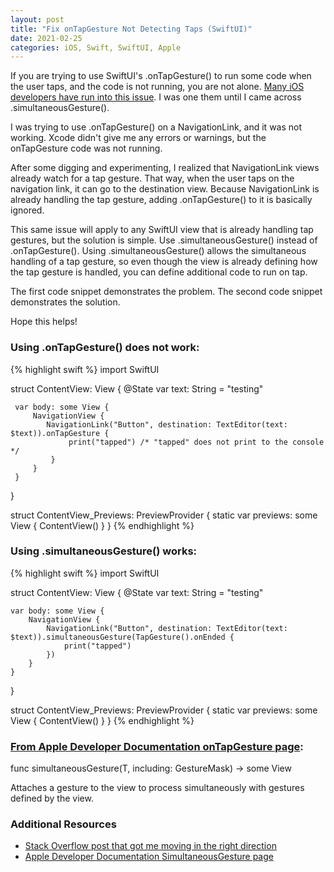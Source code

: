 ```yaml
---
layout: post
title: "Fix onTapGesture Not Detecting Taps (SwiftUI)"
date: 2021-02-25
categories: iOS, Swift, SwiftUI, Apple
---
```


If you are trying to use SwiftUI's .onTapGesture() to run some code when the user taps, and the code is not running, you are not alone. [Many iOS developers have run into this issue](https://developer.apple.com/forums/thread/652258?login=true#reply-to-this-question). I was one them until I came across .simultaneousGesture().

I was trying to use .onTapGesture() on a NavigationLink, and it was not working. Xcode didn't give me any errors or warnings, but the onTapGesture code was not running.

After some digging and experimenting, I realized that NavigationLink views already watch for a tap gesture. That way, when the user taps on the navigation link, it can go to the destination view. Because NavigationLink is already handling the tap gesture, adding .onTapGesture() to it is basically ignored.

This same issue will apply to any SwiftUI view that is already handling tap gestures, but the solution is simple. Use .simultaneousGesture() instead of .onTapGesture(). Using .simultaneousGesture() allows the simultaneous handling of a tap gesture, so even though the view is already defining how the tap gesture is handled, you can define additional code to run on tap.

The first code snippet demonstrates the problem. The second code snippet demonstrates the solution.

Hope this helps!

### Using .onTapGesture() does not work:

{% highlight swift %}
import SwiftUI

struct ContentView: View {
     @State var text: String = "testing"

     var body: some View {
         NavigationView {
            NavigationLink("Button", destination: TextEditor(text: $text)).onTapGesture {
                 print("tapped") /* "tapped" does not print to the console */
             }
         }
     }
 }

 struct ContentView_Previews: PreviewProvider {
     static var previews: some View {
         ContentView()
     }
 }
{% endhighlight %}

### Using .simultaneousGesture() works:
{% highlight swift %}
import SwiftUI

struct ContentView: View {
    @State var text: String = "testing"

    var body: some View {
        NavigationView {
            NavigationLink("Button", destination: TextEditor(text: $text)).simultaneousGesture(TapGesture().onEnded {
                print("tapped")
            })
        }
    }
}

struct ContentView_Previews: PreviewProvider {
    static var previews: some View {
        ContentView()
    }
}
{% endhighlight %}

### [From Apple Developer Documentation onTapGesture page](https://developer.apple.com/documentation/swiftui/scrollview/ontapgesture(count:perform:)):
func simultaneousGesture<T>(T, including: GestureMask) -> some View
    
Attaches a gesture to the view to process simultaneously with gestures defined by the view.
    
### Additional Resources
- [Stack Overflow post that got me moving in the right direction](https://stackoverflow.com/questions/63422953/swiftui-list-ontapgesture-covered-navigationlink)
- [Apple Developer Documentation SimultaneousGesture page](https://developer.apple.com/documentation/swiftui/simultaneousgesture)
